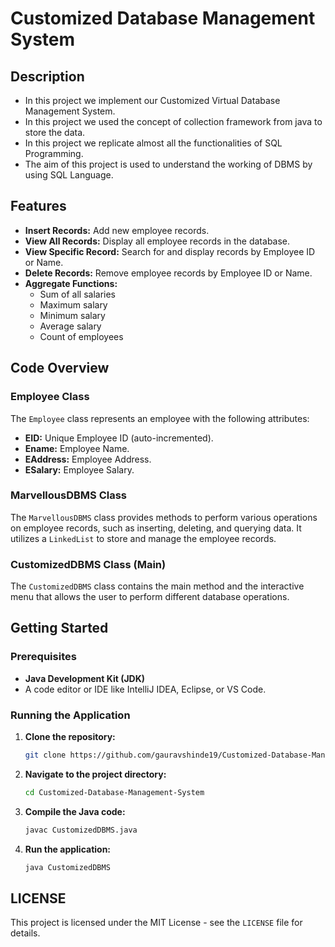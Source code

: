 # Customized Database Management System

## Description
- In this project we implement our Customized Virtual Database Management System.
- In this project we used the concept of collection framework from java to store the data.
- In this project we replicate almost all the functionalities of SQL Programming.
- The aim of this project is used to understand the working of DBMS by using SQL Language.

## Features

- **Insert Records:** Add new employee records.
- **View All Records:** Display all employee records in the database.
- **View Specific Record:** Search for and display records by Employee ID or Name.
- **Delete Records:** Remove employee records by Employee ID or Name.
- **Aggregate Functions:**
  - Sum of all salaries
  - Maximum salary
  - Minimum salary
  - Average salary
  - Count of employees

## Code Overview

### Employee Class

The `Employee` class represents an employee with the following attributes:

- **EID:** Unique Employee ID (auto-incremented).
- **Ename:** Employee Name.
- **EAddress:** Employee Address.
- **ESalary:** Employee Salary.

### MarvellousDBMS Class

The `MarvellousDBMS` class provides methods to perform various operations on employee records, such as inserting, deleting, and querying data. It utilizes a `LinkedList` to store and manage the employee records.

### CustomizedDBMS Class (Main)

The `CustomizedDBMS` class contains the main method and the interactive menu that allows the user to perform different database operations.

## Getting Started

### Prerequisites

- **Java Development Kit (JDK)**
- A code editor or IDE like IntelliJ IDEA, Eclipse, or VS Code.

### Running the Application

1. **Clone the repository:**
   ```bash
   git clone https://github.com/gauravshinde19/Customized-Database-Management-System.git
   ```

2. **Navigate to the project directory:**
   ```bash
   cd Customized-Database-Management-System
   ```

3. **Compile the Java code:**
   ```bash
   javac CustomizedDBMS.java
   ```

4. **Run the application:**
   ```bash
   java CustomizedDBMS
   ```
## LICENSE
This project is licensed under the MIT License - see the `LICENSE` file for details.
